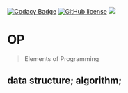 [![Codacy Badge](https://api.codacy.com/project/badge/Grade/233b8468361546caa1a8c0333ceaea76)](https://app.codacy.com/app/zwfang/op?utm_source=github.com&utm_medium=referral&utm_content=zwfang/op&utm_campaign=Badge_Grade_Dashboard)
[![GitHub license](https://img.shields.io/github/license/zwfang/op.svg?style=popout)](https://github.com/zwfang/op/blob/master/LICENSE)
![](https://img.shields.io/badge/language-Python3-blue.svg)
<!-- ![](https://img.shields.io/badge/language-Go-blue.svg) -->
<!-- ![](https://img.shields.io/badge/language-C-dark.svg) -->

# OP
> Elements of Programming

## data structure; algorithm;
